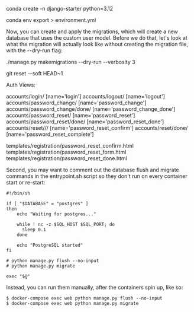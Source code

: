 conda create -n django-starter python=3.12

conda env export > environment.yml


Now, you can create and apply the migrations, which will create a new database that uses the custom user model. Before we do that, let's look at what the migration will actually look like without creating the migration file, with the --dry-run flag:

./manage.py makemigrations --dry-run --verbosity 3


git reset --soft HEAD~1

Auth Views:

accounts/login/ [name='login']
accounts/logout/ [name='logout']
accounts/password_change/ [name='password_change']
accounts/password_change/done/ [name='password_change_done']
accounts/password_reset/ [name='password_reset']
accounts/password_reset/done/ [name='password_reset_done']
accounts/reset/<uidb64>/<token>/ [name='password_reset_confirm']
accounts/reset/done/ [name='password_reset_complete']



templates/registration/password_reset_confirm.html
templates/registration/password_reset_form.html
templates/registration/password_reset_done.html



Second, you may want to comment out the database flush and migrate commands in the entrypoint.sh script so they don't run on every container start or re-start:

```shell
#!/bin/sh

if [ "$DATABASE" = "postgres" ]
then
    echo "Waiting for postgres..."

    while ! nc -z $SQL_HOST $SQL_PORT; do
      sleep 0.1
    done

    echo "PostgreSQL started"
fi

# python manage.py flush --no-input
# python manage.py migrate

exec "$@"
```

Instead, you can run them manually, after the containers spin up, like so:

```shell
$ docker-compose exec web python manage.py flush --no-input
$ docker-compose exec web python manage.py migrate
```

